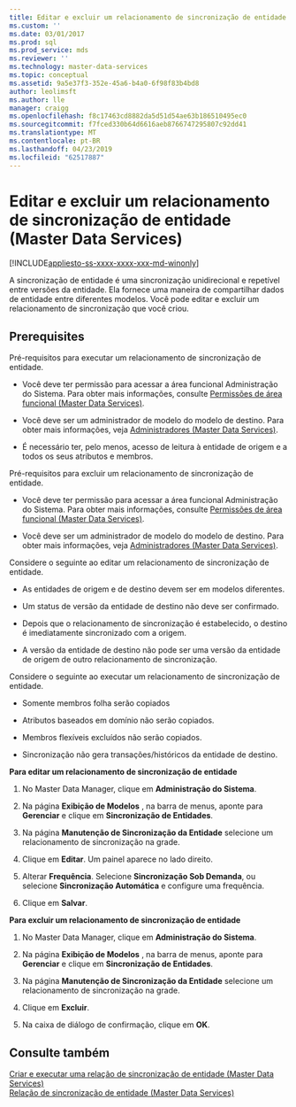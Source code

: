 ```yaml
---
title: Editar e excluir um relacionamento de sincronização de entidade (Master Data Services) | Microsoft Docs
ms.custom: ''
ms.date: 03/01/2017
ms.prod: sql
ms.prod_service: mds
ms.reviewer: ''
ms.technology: master-data-services
ms.topic: conceptual
ms.assetid: 9a5e37f3-352e-45a6-b4a0-6f98f83b4bd8
author: leolimsft
ms.author: lle
manager: craigg
ms.openlocfilehash: f8c17463cd8882da5d51d54ae63b186510495ec0
ms.sourcegitcommit: f7fced330b64d6616aeb8766747295807c92dd41
ms.translationtype: MT
ms.contentlocale: pt-BR
ms.lasthandoff: 04/23/2019
ms.locfileid: "62517887"
---
```

# <a name="edit-and-delete-an-entity-sync-relationship-master-data-services"></a>Editar e excluir um relacionamento de sincronização de entidade (Master Data Services)

[!INCLUDE[appliesto-ss-xxxx-xxxx-xxx-md-winonly](../includes/appliesto-ss-xxxx-xxxx-xxx-md-winonly.md)]

  A sincronização de entidade é uma sincronização unidirecional e repetível entre versões da entidade. Ela fornece uma maneira de compartilhar dados de entidade entre diferentes modelos. Você pode editar e excluir um relacionamento de sincronização que você criou.  
  
## <a name="prerequisites"></a>Prerequisites  
 Pré-requisitos para executar um relacionamento de sincronização de entidade.  
  
-   Você deve ter permissão para acessar a área funcional Administração do Sistema. Para obter mais informações, consulte [Permissões de área funcional &#40;Master Data Services&#41;](../master-data-services/functional-area-permissions-master-data-services.md).  
  
-   Você deve ser um administrador de modelo do modelo de destino. Para obter mais informações, veja [Administradores &#40;Master Data Services&#41;](../master-data-services/administrators-master-data-services.md).  
  
-   É necessário ter, pelo menos, acesso de leitura à entidade de origem e a todos os seus atributos e membros.  
  
 Pré-requisitos para excluir um relacionamento de sincronização de entidade.  
  
-   Você deve ter permissão para acessar a área funcional Administração do Sistema. Para obter mais informações, consulte [Permissões de área funcional &#40;Master Data Services&#41;](../master-data-services/functional-area-permissions-master-data-services.md).  
  
-   Você deve ser um administrador de modelo do modelo de destino. Para obter mais informações, veja [Administradores &#40;Master Data Services&#41;](../master-data-services/administrators-master-data-services.md).  
  
 Considere o seguinte ao editar um relacionamento de sincronização de entidade.  
  
-   As entidades de origem e de destino devem ser em modelos diferentes.  
  
-   Um status de versão da entidade de destino não deve ser confirmado.  
  
-   Depois que o relacionamento de sincronização é estabelecido, o destino é imediatamente sincronizado com a origem.  
  
-   A versão da entidade de destino não pode ser uma versão da entidade de origem de outro relacionamento de sincronização.  
  
 Considere o seguinte ao executar um relacionamento de sincronização de entidade.  
  
-   Somente membros folha serão copiados  
  
-   Atributos baseados em domínio não serão copiados.  
  
-   Membros flexíveis excluídos não serão copiados.  
  
-   Sincronização não gera transações/históricos da entidade de destino.  
  
 **Para editar um relacionamento de sincronização de entidade**  
  
1.  No Master Data Manager, clique em **Administração do Sistema**.  
  
2.  Na página **Exibição de Modelos** , na barra de menus, aponte para **Gerenciar** e clique em **Sincronização de Entidades**.  
  
3.  Na página **Manutenção de Sincronização da Entidade** selecione um relacionamento de sincronização na grade.  
  
4.  Clique em **Editar**. Um painel aparece no lado direito.  
  
5.  Alterar **Frequência**. Selecione **Sincronização Sob Demanda**, ou selecione **Sincronização Automática** e configure uma frequência.  
  
6.  Clique em **Salvar**.  
  
 **Para excluir um relacionamento de sincronização de entidade**  
  
1.  No Master Data Manager, clique em **Administração do Sistema**.  
  
2.  Na página **Exibição de Modelos** , na barra de menus, aponte para **Gerenciar** e clique em **Sincronização de Entidades**.  
  
3.  Na página **Manutenção de Sincronização da Entidade** selecione um relacionamento de sincronização na grade.  
  
4.  Clique em **Excluir**.  
  
5.  Na caixa de diálogo de confirmação, clique em **OK**.  
  
## <a name="see-also"></a>Consulte também  
 [Criar e executar uma relação de sincronização de entidade &#40;Master Data Services&#41;](../master-data-services/create-and-execute-an-entity-sync-relationship-master-data-services.md)   
 [Relação de sincronização de entidade &#40;Master Data Services&#41;](../master-data-services/entity-sync-relationship-master-data-services.md)  
  
  

